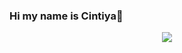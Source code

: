 ### Hi my name is Cintiya👋
<div align="center"> 
  <img src="C:\Users\user\Downloads\WhatsApp Image 2023-03-07 at 16.45.57.jpeg"/>
</div><br />

<!--
**Cintiyaulya14/Cintiyaulya14** is a ✨ _special_ ✨ repository because its `README.md` (this file) appears on your GitHub profile.

Here are some ideas to get you started:

- 🔭 I’m currently working on ...
- 🌱 I’m learning at Universitas Multi Data Palembang
- 👯 I’m looking to collaborate on ...
- 🤔 I’m looking for help with ...
- 💬 Ask me about anything
- 📫 How to reach me: ...
- 😄 Pronouns: ...
- ⚡ Fun fact: I'm Human
-->
